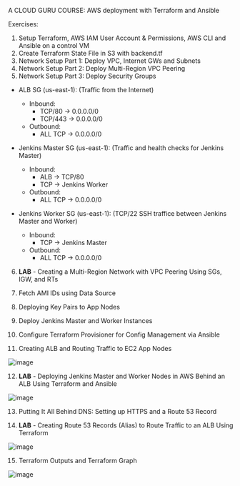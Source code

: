 A CLOUD GURU COURSE: AWS deployment with Terraform and Ansible

Exercises:

1. Setup Terraform, AWS IAM User Account & Permissions, AWS CLI and Ansible on a control VM
2. Create Terraform State File in S3 with backend.tf
3. Network Setup Part 1: Deploy VPC, Internet GWs and Subnets
4. Network Setup Part 2: Deploy Multi-Region VPC Peering
5. Network Setup Part 3: Deploy Security Groups
  - ALB SG (us-east-1): (Traffic from the Internet)
    - Inbound: 
      - TCP/80 -> 0.0.0.0/0
      - TCP/443 -> 0.0.0.0/0
    - Outbound: 
      - ALL TCP -> 0.0.0.0/0 

  - Jenkins Master SG (us-east-1): (Traffic and health checks for Jenkins Master)
    - Inbound: 
      - ALB -> TCP/80
      - TCP -> Jenkins Worker
    - Outbound: 
      - ALL TCP -> 0.0.0.0/0 

  - Jenkins Worker SG (us-east-1): (TCP/22 SSH traffice between Jenkins Master and Worker)
    - Inbound: 
      - TCP -> Jenkins Master
    - Outbound: 
      - ALL TCP -> 0.0.0.0/0 

6. **LAB** - Creating a Multi-Region Network with VPC Peering Using SGs, IGW, and RTs

7. Fetch AMI IDs using Data Source 

8. Deploying Key Pairs to App Nodes

9. Deploy Jenkins Master and Worker Instances

10. Configure Terraform Provisioner for Config Management via Ansible

11. Creating ALB and Routing Traffic to EC2 App Nodes

![image](https://user-images.githubusercontent.com/93227818/202896381-4e4925a0-b71a-42a9-93f8-3da73c4e6311.png)

12. **LAB** - Deploying Jenkins Master and Worker Nodes in AWS Behind an ALB Using Terraform and Ansible

![image](https://user-images.githubusercontent.com/93227818/202844262-951f4307-0a34-44c2-bd2d-a3398199bf17.png)

13. Putting It All Behind DNS: Setting up HTTPS and a Route 53 Record

14. **LAB** - Creating Route 53 Records (Alias) to Route Traffic to an ALB Using Terraform

![image](https://user-images.githubusercontent.com/93227818/202844419-c61eb6b0-fbb9-4019-bd3f-747c40865481.png)

15. Terraform Outputs and Terraform Graph

![image](https://user-images.githubusercontent.com/93227818/202845619-643135ab-e9af-4ffa-b851-19dd05b2c389.png)

